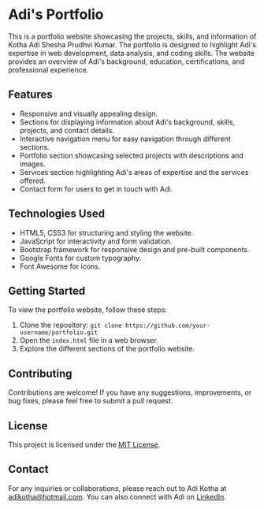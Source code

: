 # Adi's Portfolio

This is a portfolio website showcasing the projects, skills, and information of Kotha Adi Shesha Prudhvi Kumar. The portfolio is designed to highlight Adi's expertise in web development, data analysis, and coding skills. The website provides an overview of Adi's background, education, certifications, and professional experience.

## Features

- Responsive and visually appealing design.
- Sections for displaying information about Adi's background, skills, projects, and contact details.
- Interactive navigation menu for easy navigation through different sections.
- Portfolio section showcasing selected projects with descriptions and images.
- Services section highlighting Adi's areas of expertise and the services offered.
- Contact form for users to get in touch with Adi.

## Technologies Used

- HTML5, CSS3 for structuring and styling the website.
- JavaScript for interactivity and form validation.
- Bootstrap framework for responsive design and pre-built components.
- Google Fonts for custom typography.
- Font Awesome for icons.

## Getting Started

To view the portfolio website, follow these steps:

1. Clone the repository: `git clone https://github.com/your-username/portfolio.git`
2. Open the `index.html` file in a web browser.
3. Explore the different sections of the portfolio website.

## Contributing

Contributions are welcome! If you have any suggestions, improvements, or bug fixes, please feel free to submit a pull request.

## License

This project is licensed under the [MIT License](LICENSE).

## Contact

For any inquiries or collaborations, please reach out to Adi Kotha at adikotha@hotmail.com. You can also connect with Adi on [LinkedIn](https://www.linkedin.com/in/kotha-adi-shesha-prudhvi-kumar-90a844266).

